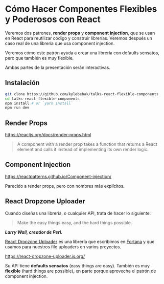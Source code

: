 # Cómo Hacer Componentes Flexibles y Poderosos con React
Veremos dos patrones, __render props__ y __component injection__, que se usan en React para reutilizar código y construir librerías. Veremos después un caso real de una librería que usa component injection.

Veremos cómo este patrón ayuda a crear una librería con defaults sensatos, pero que también es muy flexible.

Ambas partes de la presentación serán interactivas.


## Instalación
~~~sh
git clone https://github.com/kylebebak/talks-react-flexible-components
cd talks-react-flexible-components
npm install # or `yarn install`
npm run dev
~~~


## Render Props
<https://reactjs.org/docs/render-props.html>

>A component with a render prop takes a function that returns a React element and calls it instead of implementing its own render logic.


## Component Injection
<https://reactpatterns.github.io/Component-injection/>

Parecido a render props, pero con nombres más explícitos.


## React Dropzone Uploader
Cuando diseñas una librería, o cualquier API, trata de hacer lo siguiente:

>Make the easy things easy, and the hard things possible.
>
___Larry Wall, creador de Perl.___

[React Dropzone Uploader](https://github.com/fortana-co/react-dropzone-uploader) es una librería que escribimos en [Fortana](https://fortana.co/) y que usamos para nuestros file uploaders en varios proyectos.

<https://react-dropzone-uploader.js.org/>

Su API tiene __defaults sensatos__ (easy things are easy). También es muy __flexible__ (hard things are possible), en parte porque aprovecha el patrón de component injection.
